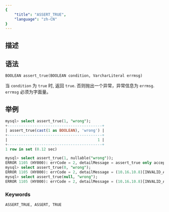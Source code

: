 ```yaml
---
{
    "title": "ASSERT_TRUE",
    "language": "zh-CN"
}
---
```


<!-- 
Licensed to the Apache Software Foundation (ASF) under one
or more contributor license agreements.  See the NOTICE file
distributed with this work for additional information
regarding copyright ownership.  The ASF licenses this file
to you under the Apache License, Version 2.0 (the
"License"); you may not use this file except in compliance
with the License.  You may obtain a copy of the License at

  http://www.apache.org/licenses/LICENSE-2.0

Unless required by applicable law or agreed to in writing,
software distributed under the License is distributed on an
"AS IS" BASIS, WITHOUT WARRANTIES OR CONDITIONS OF ANY
KIND, either express or implied.  See the License for the
specific language governing permissions and limitations
under the License.
-->

## 描述
## 语法

`BOOLEAN assert_true(BOOLEAN condition, VarcharLiteral errmsg)`

当 `condition` 为 `true` 时, 返回 `true`. 否则抛出一个异常，异常信息为 `errmsg`.
`errmsg` 必须为字面量。

## 举例

```sql
mysql> select assert_true(1, "wrong");
+------------------------------------------+
| assert_true(cast(1 as BOOLEAN), 'wrong') |
+------------------------------------------+
|                                        1 |
+------------------------------------------+
1 row in set (0.12 sec)

mysql> select assert_true(1, nullable("wrong"));
ERROR 1105 (HY000): errCode = 2, detailMessage = assert_true only accept constant for 2nd argument
mysql> select assert_true(0, "wrong");
ERROR 1105 (HY000): errCode = 2, detailMessage = (10.16.10.8)[INVALID_ARGUMENT][E33] wrong
mysql> select assert_true(null, "wrong");
ERROR 1105 (HY000): errCode = 2, detailMessage = (10.16.10.8)[INVALID_ARGUMENT][E33] wrong
```

### Keywords
    ASSERT_TRUE, ASSERT, TRUE
